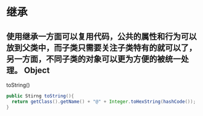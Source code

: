 继承
======
使用继承一方面可以复用代码，公共的属性和行为可以放到父类中，而子类只需要关注子类特有的就可以了，另一方面，不同子类的对象可以更为方便的被统一处理。
Object
------
toString()
```java
public Stirng toString(){
  return getClass().getName() + "@" + Integer.toHexString(hashCode());
}
```
